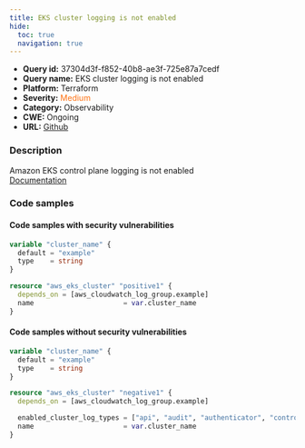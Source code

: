 ```yaml
---
title: EKS cluster logging is not enabled
hide:
  toc: true
  navigation: true
---
```


-   **Query id:** 37304d3f-f852-40b8-ae3f-725e87a7cedf
-   **Query name:** EKS cluster logging is not enabled
-   **Platform:** Terraform
-   **Severity:** <span style="color:#ff7213">Medium</span>
-   **Category:** Observability
-   **CWE:** Ongoing
-   **URL:** [Github](https://github.com/DataDog/kics/tree/master/assets/queries/terraform/aws/eks_cluster_log_disabled)

### Description
Amazon EKS control plane logging is not enabled<br>
[Documentation](https://registry.terraform.io/providers/hashicorp/aws/latest/docs/resources/eks_cluster#enabled_cluster_log_types)

### Code samples
#### Code samples with security vulnerabilities
```tf title="Positive test num. 1 - tf file" hl_lines="6"
variable "cluster_name" {
  default = "example"
  type    = string
}

resource "aws_eks_cluster" "positive1" {
  depends_on = [aws_cloudwatch_log_group.example]
  name                      = var.cluster_name
}

```


#### Code samples without security vulnerabilities
```tf title="Negative test num. 1 - tf file"
variable "cluster_name" {
  default = "example"
  type    = string
}

resource "aws_eks_cluster" "negative1" {
  depends_on = [aws_cloudwatch_log_group.example]

  enabled_cluster_log_types = ["api", "audit", "authenticator", "controllerManager", "scheduler"]
  name                      = var.cluster_name
}

```
